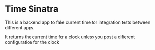 # Time Sinatra
This is a backend app to fake current time for integration tests between different apps.

It returns the current time for a clock unless you post a different configuration for the clock




